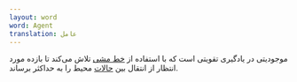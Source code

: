 ```yaml
---
layout: word
word: Agent
translation: عامل
---
```


موجودیتی در یادگیری تقویتی است که با استفاده از [خط مشی](/P/policy/) تلاش می‌‌کند تا بازده مورد انتظار از انتقال بین [حالات](/S/state/) محیط را به حداکثر برساند.

